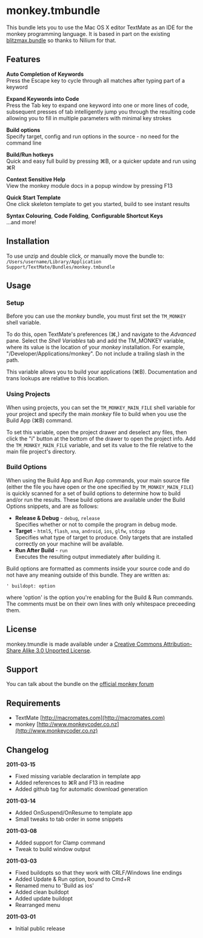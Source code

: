 monkey.tmbundle
===============

This bundle lets you to use the Mac OS X editor TextMate as an IDE for the monkey programming language. It is based in part on the existing [blitzmax.bundle](https://github.com/nilium/blitzmax.tmbundle) so thanks to Nilium for that.


## Features

**Auto Completion of Keywords**  
Press the Escape key to cycle through all matches after typing part of a keyword

**Expand Keywords into Code**  
Press the Tab key to expand one keyword into one or more lines of code, subsequent presses of tab intelligently jump you through the resulting code allowing you to fill in multiple parameters with minimal key strokes

**Build options**  
Specify target, config and run options in the source - no need for the command line

**Build/Run hotkeys**  
Quick and easy full build by pressing ⌘B, or a quicker update and run using ⌘R

**Context Sensitive Help**  
View the monkey module docs in a popup window by pressing F13

**Quick Start Template**  
One click skeleton template to get you started, build to see instant results

**Syntax Colouring**, **Code Folding**, **Configurable Shortcut Keys**  
...and more!

## Installation

To use unzip and double click, or manually move the bundle to:  
`/Users/username/Library/Application Support/TextMate/Bundles/monkey.tmbundle`


## Usage

### Setup

Before you can use the _monkey_ bundle, you must first set the `TM_MONKEY` shell variable.

To do this, open TextMate's preferences (⌘,) and navigate to the _Advanced_ pane.  Select the _Shell Variables_ tab and add the TM\_MONKEY variable, where its value is the location of your _monkey_ installation.  For example, "/Developer/Applications/monkey".  Do not include a trailing slash in the path.

This variable allows you to build your applications (⌘B). Documentation and trans lookups are relative to this location.

### Using Projects

When using projects, you can set the `TM_MONKEY_MAIN_FILE` shell variable for your project and specify the main _monkey_ file to build when you use the Build App (⌘B) command.

To set this variable, open the project drawer and deselect any files, then click the "i" button at the bottom of the drawer to open the project info.  Add the `TM_MONKEY_MAIN_FILE` variable, and set its value to the file relative to the main file project's directory.

### Build Options

When using the Build App and Run App commands, your main source file (either the file you have open or the one specified by `TM_MONKEY_MAIN_FILE`) is quickly scanned for a set of build options to determine how to build and/or run the results.  These build options are available under the Build Options snippets, and are as follows:

- **Release & Debug** - `debug`, `release`  
Specifies whether or not to compile the program in debug mode.
- **Target** - `html5`, `flash`, `xna`, `android`, `ios`, `glfw`, `stdcpp`  
Specifies what type of target to produce. Only targets that are installed correctly on your machine will be available.
- **Run After Build** - `run`  
Executes the resulting output immediately after building it.

Build options are formatted as comments inside your source code and do not have any meaning outside of this bundle.  They are written as:

   `' buildopt: option`

where 'option' is the option you're enabling for the Build & Run commands.  The comments must be on their own lines with only whitespace preceeding them.

## License

monkey.tmundle is made available under a [Creative Commons Attribution-Share Alike 3.0 Unported License](http://creativecommons.org/licenses/by-sa/3.0).

## Support
You can talk about the bundle on the [official monkey forum](http://www.monkeycoder.co.nz/Community/posts.php?topic=69)

## Requirements
- TextMate [http://macromates.com](http://macromates.com)
- monkey [http://www.monkeycoder.co.nz](http://www.monkeycoder.co.nz)

## Changelog

**2011-03-15**  
- Fixed missing variable declaration in template app  
- Added references to ⌘R and F13 in readme  
- Added github tag for automatic download generation  

**2011-03-14**  
- Added OnSuspend/OnResume to template app  
- Small tweaks to tab order in some snippets  

**2011-03-08**  
- Added support for Clamp command  
- Tweak to build window output  

**2011-03-03**  
- Fixed buildopts so that they work with CRLF/Windows line endings  
- Added Update & Run option, bound to Cmd+R  
- Renamed menu to 'Build as ios'  
- Added clean buildopt  
- Added update buildopt  
- Rearranged menu  

**2011-03-01**  
- Initial public release  

